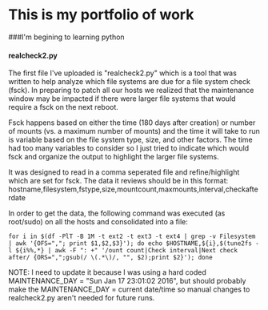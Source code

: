 # This is my portfolio of work
###I'm begining to learning python

#### realcheck2.py
The first file I've uploaded is "realcheck2.py" which is a tool that was written to help analyze which file systems are due for a file system check (fsck). In preparing to patch all our hosts we realized that the maintenance window may be impacted if there were larger file systems that would require a fsck on the next reboot.

Fsck happens based on either the time (180 days after creation) or number of mounts (vs. a maximum number of mounts) and the time it will take to run is variable based on the file system type, size, and other factors.  The time had too many variables to consider so I just tried to indicate which would fsck and organize the output to highlight the larger file systems.

It was designed to read in a comma seperated file and refine/highlight which are set for fsck.  The data it reviews should be in this format:
hostname,filesystem,fstype,size,mountcount,maxmounts,interval,checkafterdate

In order to get the data, the following command was executed (as root/sudo) on all the hosts and consolidated into a file:

```
for i in $(df -PlT -B 1M -t ext2 -t ext3 -t ext4 | grep -v Filesystem | awk '{OFS=","; print $1,$2,$3}'); do echo $HOSTNAME,${i},$(tune2fs -l ${i%%,*} | awk -F ": +" '/ount count|Check interval|Next check after/ {ORS=",";gsub(/ \(.*\)/, "", $2);print $2}'); done
```

NOTE: I need to update it because I was using a hard coded MAINTENANCE_DAY = "Sun Jan 17 23:01:02 2016", but should probably make the MAINTENANCE_DAY = current date/time so manual changes to realcheck2.py aren't needed for future runs.
